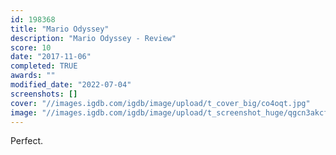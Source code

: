 ```yaml
---
id: 198368
title: "Mario Odyssey"
description: "Mario Odyssey - Review"
score: 10
date: "2017-11-06"
completed: TRUE
awards: ""
modified_date: "2022-07-04"
screenshots: []
cover: "//images.igdb.com/igdb/image/upload/t_cover_big/co4oqt.jpg"
image: "//images.igdb.com/igdb/image/upload/t_screenshot_huge/qgcn3akcfv4rvojqdbvb.jpg"
---
```

Perfect.